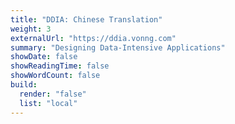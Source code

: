 ```yaml
---
title: "DDIA: Chinese Translation"
weight: 3
externalUrl: "https://ddia.vonng.com"
summary: "Designing Data-Intensive Applications"
showDate: false
showReadingTime: false
showWordCount: false
build:
  render: "false"
  list: "local"
---
```

